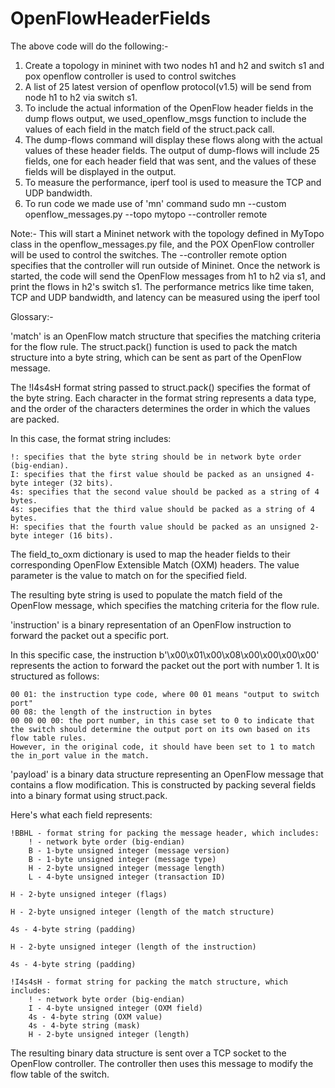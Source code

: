 # OpenFlowHeaderFields


The above code will do the following:-
1. Create a topology in mininet with two nodes h1 and h2 and switch s1 and pox openflow controller is used to control switches
2. A list of 25 latest version of openflow protocol(v1.5) will be send from node h1 to h2 via switch s1.
3. To include the actual information of the OpenFlow header fields in the dump flows output, we used_openflow_msgs function to include the values 
of each field in the match field of the struct.pack call. 
4. The  dump-flows command will display these flows along with the actual values of these header fields. The output of dump-flows will include 25 fields,
one for each header field that was sent, and the values of these fields will be displayed in the output.
5. To measure the performance,  iperf tool is used to measure the TCP and UDP bandwidth.
6. To run code we made use of 'mn' command sudo mn --custom openflow_messages.py --topo mytopo --controller remote

Note:- This will start a Mininet network with the topology defined in MyTopo class in the openflow_messages.py file, and the POX OpenFlow controller 
will be used to control the switches. The --controller remote option specifies that the controller will run outside of Mininet.
Once the network is started, the code will send the OpenFlow messages from h1 to h2 via s1, and print the flows in h2's switch s1. 
The performance metrics like time taken, TCP and UDP bandwidth, and latency can be measured using the iperf tool

Glossary:-

'match' is an OpenFlow match structure that specifies the matching criteria for the flow rule. The struct.pack() function is used to pack the match structure into a byte string, which can be sent as part of the OpenFlow message.

The !I4s4sH format string passed to struct.pack() specifies the format of the byte string. Each character in the format string represents a data type, and the order of the characters determines the order in which the values are packed.

In this case, the format string includes:

    !: specifies that the byte string should be in network byte order (big-endian).
    I: specifies that the first value should be packed as an unsigned 4-byte integer (32 bits).
    4s: specifies that the second value should be packed as a string of 4 bytes.
    4s: specifies that the third value should be packed as a string of 4 bytes.
    H: specifies that the fourth value should be packed as an unsigned 2-byte integer (16 bits).

The field_to_oxm dictionary is used to map the header fields to their corresponding OpenFlow Extensible Match (OXM) headers. 
The value parameter is the value to match on for the specified field.

The resulting byte string is used to populate the match field of the OpenFlow message, which specifies the matching criteria for the flow rule.

'instruction' is a binary representation of an OpenFlow instruction to forward the packet out a specific port.

In this specific case, the instruction b'\x00\x01\x00\x08\x00\x00\x00\x00' represents the action to forward the packet out the port with number 1. 
It is structured as follows:

    00 01: the instruction type code, where 00 01 means "output to switch port"
    00 08: the length of the instruction in bytes
    00 00 00 00: the port number, in this case set to 0 to indicate that the switch should determine the output port on its own based on its flow table rules. 
    However, in the original code, it should have been set to 1 to match the in_port value in the match.
    
'payload' is a binary data structure representing an OpenFlow message that contains a flow modification. This is constructed by packing several fields 
into a binary format using struct.pack.

Here's what each field represents:

    !BBHL - format string for packing the message header, which includes:
        ! - network byte order (big-endian)
        B - 1-byte unsigned integer (message version)
        B - 1-byte unsigned integer (message type)
        H - 2-byte unsigned integer (message length)
        L - 4-byte unsigned integer (transaction ID)

    H - 2-byte unsigned integer (flags)

    H - 2-byte unsigned integer (length of the match structure)

    4s - 4-byte string (padding)

    H - 2-byte unsigned integer (length of the instruction)

    4s - 4-byte string (padding)

    !I4s4sH - format string for packing the match structure, which includes:
        ! - network byte order (big-endian)
        I - 4-byte unsigned integer (OXM field)
        4s - 4-byte string (OXM value)
        4s - 4-byte string (mask)
        H - 2-byte unsigned integer (length)


The resulting binary data structure is sent over a TCP socket to the OpenFlow controller. The controller then uses this message to modify the flow table
of the switch.
